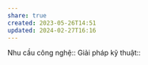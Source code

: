 ```yaml
---
share: true
created: 2023-05-26T14:51
updated: 2024-02-27T16:16
---
```

Nhu cầu công nghệ::
Giải pháp kỹ thuật::